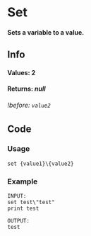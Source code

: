 # Set

#### Sets a variable to a value.

## Info

#### Values: 2
#### Returns: *null*
###### *!before:* `value2`

## Code

### Usage
```qut
set {value1}\{value2}
```
### Example
```qut
INPUT:
set test\"test"
print test

OUTPUT:
test
```